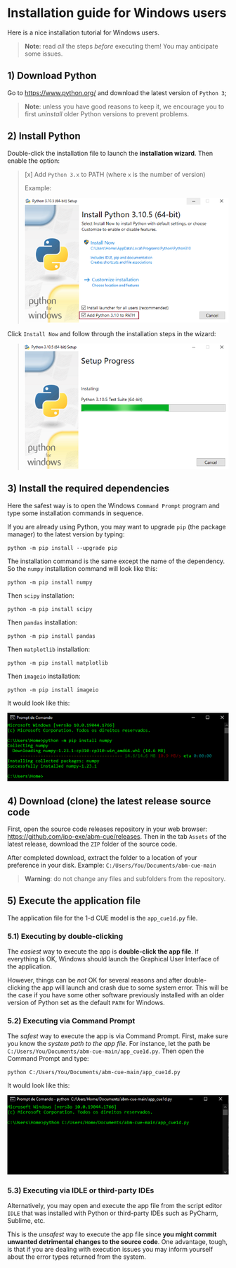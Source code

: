 # Installation guide for Windows users

Here is a nice installation tutorial for Windows users. 
> **Note**: read _all_ the steps _before_ executing them! You may anticipate some issues.

## 1) **Download Python**
Go to https://www.python.org/ and download the latest version of `Python 3`;
> **Note**: unless you have good reasons to keep it, we encourage you to first 
> _uninstall_ older Python versions to prevent problems.  

## 2) **Install Python**
Double-click the installation file to launch the **installation wizard**. Then enable the option:

> [x] Add `Python 3.x` to PATH (where `x` is the number of version)
> 
> Example:
> 
> ![addpath](https://github.com/ipo-exe/abm-cue/blob/main/figs/install_windows_add_to_path.png "add")

Click `Install Now` and follow through the installation steps in the wizard:

> ![install](https://github.com/ipo-exe/abm-cue/blob/main/figs/install_windows_install.png "install")

## 3) Install the required dependencies
Here the safest way is to open the Windows `Command Prompt` program and 
type some installation commands in sequence. 

If you are already using Python, you may want to upgrade `pip` (the package manager) 
to the latest version by typing:
```commandline
python -m pip install --upgrade pip
```

The installation command is the same except the name of the dependency. So the `numpy` installation command will look like this: 
```commandline
python -m pip install numpy
```
Then `scipy` installation:
```commandline
python -m pip install scipy
```
Then `pandas` installation:
```commandline
python -m pip install pandas
```
Then `matplotlib` installation:
```commandline
python -m pip install matplotlib
```
Then `imageio` installation:
```commandline
python -m pip install imageio
```

It would look like this:

![pip install](https://github.com/ipo-exe/abm-cue/blob/main/figs/install_windows_pip_install.png "pip")

## 4) Download (clone) the latest release source code

First, open the source code releases repository in your web browser: 
https://github.com/ipo-exe/abm-cue/releases.
Then in the tab `Assets` of the latest release, download the `ZIP` folder of the source code.

After completed download, extract the folder to a location of your preference in your disk. 
Example: `C:/Users/You/Documents/abm-cue-main`

> **Warning**: do not change any files and subfolders from the repository. 

## 5) Execute the application file

The application file for the 1-d CUE model is the `app_cue1d.py` file.  

### 5.1) Executing by double-clicking
The _easiest_ way to execute the app is **double-click the app file**. 
If everything is OK, Windows should launch the Graphical User Interface of the application.

However, things can be _not_ OK for several reasons and after double-clicking the app will launch and crash due to some system error.
This will be the case if you have some other software previously installed with an older
version of Python set as the default `PATH` for Windows. 

### 5.2) Executing via Command Prompt
The _safest_ way to execute the app is via Command Prompt. 
First, make sure you know the _system path to the app file_.
For instance, let the path be `C:/Users/You/Documents/abm-cue-main/app_cue1d.py`.
Then open the Command Prompt and type:
```commandline
python C:/Users/You/Documents/abm-cue-main/app_cue1d.py
```

It would look like this:

![app](https://github.com/ipo-exe/abm-cue/blob/main/figs/install_windows_app_cmd.png "app")

### 5.3) Executing via IDLE or third-party IDEs

Alternatively, you may open and execute the app file from the script editor 
`IDLE` that was installed with Python or third-party IDEs 
such as PyCharm, Sublime, etc.

This is the _unsafest_ way
to execute the app file since **you might commit unwanted 
detrimental changes to the source code**. One advantage, tough, is
that if you are dealing with execution issues you may inform yourself about the 
error types returned from the system.

